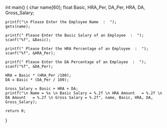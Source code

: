 int main()
{
	char name[60];
	float Basic, HRA_Per, DA_Per, HRA, DA, Gross_Salary;
	
	printf("\n Please Enter the Employee Name  :  ");
  	gets(name);
  	
	printf(" Please Enter the Basic Salary of an Employee  :  ");
  	scanf("%f", &Basic);
  
	printf(" Please Enter the HRA Percentage of an Employee  :  ");
  	scanf("%f", &HRA_Per);
  	
	printf(" Please Enter the DA Percentage of an Employee  :  ");
  	scanf("%f", &DA_Per);
	    	
  	HRA = Basic * (HRA_Per /100); 
	DA = Basic * (DA_Per / 100);  	

	Gross_Salary = Basic + HRA + DA;
	printf("\n Name = %s \n Basic Salary = %.2f \n HRA Amount   = %.2f \n DA Amount   = %.2f \n Gross Salary = %.2f", name, Basic, HRA, DA, Gross_Salary); 
	
  	return 0;
}
